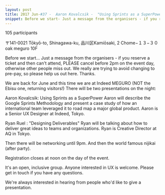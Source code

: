 ```yaml
---
layout: post
title: 2017 Jun-#37 -  Aaron Kovalcsik -  "Using Sprints as a SuperPower" / Ryan Ruel  -  "Designing Deliverables"
snippet: Before we start- Just a message from the organisers - if you reserve a ticket and then can't -
---
```

105 participants

 〒141-0021 Tōkyō-to, Shinagawa-ku, 品川区Kamiōsaki, 2 Chome−１３−３０ oak meguro 10F

Before we start...
Just a message from the organisers - if you reserve a ticket and then can't attend, PLEASE cancel before 2pm on the event day, otherwise other people miss out. We really are trying to avoid changing to pre-pay, so please help us out here. Thanks.

We are back for June and this time we are at Indeed MEGURO (NOT the Ebisu one, returning visitors!)
There will be two presentations on the night:

Aaron Kovalcsik: Using Sprints as a SuperPower
Aaron will describe the Google Sprints Methodology and present a case study of how an international team leveraged it to road map a major global product. Aaron is a Senior UX Designer at Indeed, Tokyo.

Ryan Ruel : "Designing Deliverables"
Ryan will be talking about how to deliver great ideas to teams and organizations. Ryan is Creative Director at AQ in Tokyo.

Then there will be networking until 9pm. And then the world famous nijikai (after party).

Registration closes at noon on the day of the event.

It's an open, inclusive group. Anyone interested in UX is welcome. Please get in touch if you have any questions.

We're always interested in hearing from people who'd like to give a presentation.

